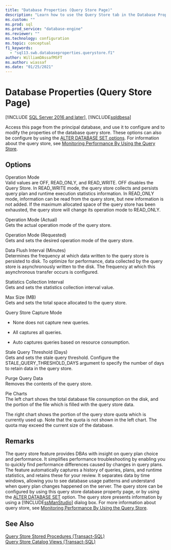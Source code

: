 ```yaml
---
title: "Database Properties (Query Store Page)"
description: "Learn how to use the Query Store tab in the Database Properties dialog box to configure query store modes, intervals, thresholds, and other properties."
ms.custom: ""
ms.prod: sql
ms.prod_service: "database-engine"
ms.reviewer: ""
ms.technology: configuration
ms.topic: conceptual
f1_keywords: 
  - "sql13.swb.databaseproperties.querystore.f1"
author: WilliamDAssafMSFT
ms.author: wiassaf
ms.date: "01/25/2021"
---
```

# Database Properties (Query Store Page)
[!INCLUDE [SQL Server 2016 and later](../../includes/applies-to-version/sqlserver2016.md)], [!INCLUDE[sqldbesa](../../includes/sqldbesa-md.md)]

  Access this page from the principal database, and use it to configure and to modify the properties of the database query store. These options can also be configure by using the [ALTER DATABASE SET options](../../t-sql/statements/alter-database-transact-sql-set-options.md). For information about the query store, see [Monitoring Performance By Using the Query Store](../../relational-databases/performance/monitoring-performance-by-using-the-query-store.md).  
  
## Options  
 Operation Mode  
 Valid values are OFF, READ_ONLY, and READ_WRITE. OFF disables the Query Store. In READ_WRITE mode, the query store collects and persists query plan and runtime execution statistics information. In READ_ONLY mode, information can be read from the query store, but new information is not added. If the maximum allocated space of the query store has been exhausted, the query store will change its operation mode to READ_ONLY.  
  
 Operation Mode (Actual)  
 Gets the actual operation mode of the query store.  
  
 Operation Mode (Requested)  
 Gets and sets the desired operation mode of the query store.  
  
 Data Flush Interval (Minutes)  
 Determines the frequency at which data written to the query store is persisted to disk. To optimize for performance, data collected by the query store is asynchronously written to the disk. The frequency at which this asynchronous transfer occurs is configured.  
  
 Statistics Collection Interval  
 Gets and sets the statistics collection interval value.  
  
 Max Size (MB)  
 Gets and sets the total space allocated to the query store.  
  
 Query Store Capture Mode  
 -   None does not capture new queries.  
  
-   All captures all queries.  
  
-   Auto captures queries based on resource consumption.  
  
 Stale Query Threshold (Days)  
 Gets and sets the stale query threshold. Configure the STALE_QUERY_THRESHOLD_DAYS argument to specify the number of days to retain data in the query store.  
  
 Purge Query Data  
 Removes the contents of the query store.  
  
 Pie Charts  
 The left chart shows the total database file consumption on the disk, and the portion of the file which is filled with the query store data.  
  
 The right chart shows the portion of the query store quota which is currently used up. Note that the quota is not shown in the left chart. The quota may exceed the current size of the database.  
  
## Remarks  
 The query store feature provides DBAs with insight on query plan choice and performance. It simplifies performance troubleshooting by enabling you to quickly find performance differences caused by changes in query plans. The feature automatically captures a history of queries, plans, and runtime statistics, and retains these for your review. It separates data by time windows, allowing you to see database usage patterns and understand when query plan changes happened on the server. The query store can be configured by using this query store database property page, or by using the [ALTER DATABASE SET](../../t-sql/statements/alter-database-transact-sql-set-options.md) option. The query store presents information by using a [!INCLUDE[ssManStudio](../../includes/ssmanstudio-md.md)] dialog box. For more information about query store, see [Monitoring Performance By Using the Query Store](../../relational-databases/performance/monitoring-performance-by-using-the-query-store.md).  
  
## See Also  
 [Query Store Stored Procedures &#40;Transact-SQL&#41;](../../relational-databases/system-stored-procedures/query-store-stored-procedures-transact-sql.md)   
 [Query Store Catalog Views &#40;Transact-SQL&#41;](../../relational-databases/system-catalog-views/query-store-catalog-views-transact-sql.md)